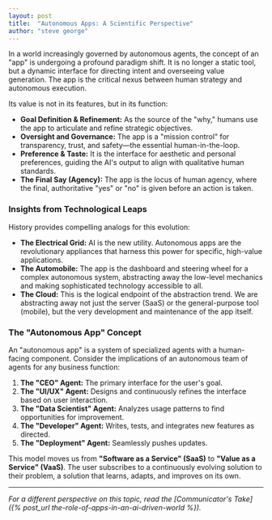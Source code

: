 ```yaml
---
layout: post
title:  "Autonomous Apps: A Scientific Perspective"
author: "steve george"
---
```


In a world increasingly governed by autonomous agents, the concept of an "app" is undergoing a profound paradigm shift. It is no longer a static tool, but a dynamic interface for directing intent and overseeing value generation. The app is the critical nexus between human strategy and autonomous execution.

Its value is not in its features, but in its function:

*   **Goal Definition & Refinement:** As the source of the "why," humans use the app to articulate and refine strategic objectives.
*   **Oversight and Governance:** The app is a "mission control" for transparency, trust, and safety—the essential human-in-the-loop.
*   **Preference & Taste:** It is the interface for aesthetic and personal preferences, guiding the AI's output to align with qualitative human standards.
*   **The Final Say (Agency):** The app is the locus of human agency, where the final, authoritative "yes" or "no" is given before an action is taken.

### Insights from Technological Leaps

History provides compelling analogs for this evolution:

*   **The Electrical Grid:** AI is the new utility. Autonomous apps are the revolutionary appliances that harness this power for specific, high-value applications.
*   **The Automobile:** The app is the dashboard and steering wheel for a complex autonomous system, abstracting away the low-level mechanics and making sophisticated technology accessible to all.
*   **The Cloud:** This is the logical endpoint of the abstraction trend. We are abstracting away not just the server (SaaS) or the general-purpose tool (mobile), but the very development and maintenance of the app itself.

### The "Autonomous App" Concept

An "autonomous app" is a system of specialized agents with a human-facing component. Consider the implications of an autonomous team of agents for any business function:

1.  **The "CEO" Agent:** The primary interface for the user's goal.
2.  **The "UI/UX" Agent:** Designs and continuously refines the interface based on user interaction.
3.  **The "Data Scientist" Agent:** Analyzes usage patterns to find opportunities for improvement.
4.  **The "Developer" Agent:** Writes, tests, and integrates new features as directed.
5.  **The "Deployment" Agent:** Seamlessly pushes updates.

This model moves us from **"Software as a Service" (SaaS)** to **"Value as a Service" (VaaS)**. The user subscribes to a continuously evolving solution to their problem, a solution that learns, adapts, and improves on its own.

---

*For a different perspective on this topic, read the [Communicator's Take]({% post_url the-role-of-apps-in-an-ai-driven-world %}).*
